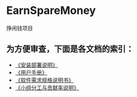 # EarnSpareMoney
挣闲钱项目

## 为方便审查，下面是各文档的索引：

+ [《安装部署说明》](https://github.com/kesongyueproject/EarnSpareMoney/blob/master/%E5%AE%89%E8%A3%85%E9%83%A8%E7%BD%B2%E8%AF%B4%E6%98%8E.md)
+ [《用户手册》](https://github.com/kesongyueproject/EarnSpareMoney/blob/master/%E7%94%A8%E6%88%B7%E6%89%8B%E5%86%8C.md)
+ [《软件需求规格说明书》](https://github.com/kesongyueproject/EarnSpareMoney/blob/master/%E8%BD%AF%E4%BB%B6%E9%9C%80%E6%B1%82%E8%A7%84%E6%A0%BC%E8%AF%B4%E6%98%8E%E4%B9%A6.md)
+ [《小组分工与贡献率说明》](https://github.com/kesongyueproject/EarnSpareMoney/blob/master/%E5%B0%8F%E7%BB%84%E5%88%86%E5%B7%A5%E4%B8%8E%E8%B4%A1%E7%8C%AE%E7%8E%87%E8%AF%B4%E6%98%8E.md)

